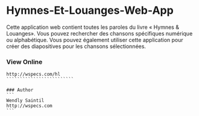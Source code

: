 # Hymnes-Et-Louanges-Web-App

Cette application web contient toutes les paroles du livre &laquo; Hymnes &amp; Louanges&raquo;. Vous pouvez rechercher des chansons spécifiques numérique ou alphabétique. Vous pouvez également utiliser cette application pour créer des diapositives pour les chansons sélectionnées.

### View Online
``````````````````````````
http://wspecs.com/hl
`````````````````````````

### Author
```
Wendly Saintil
http://wspecs.com
```
